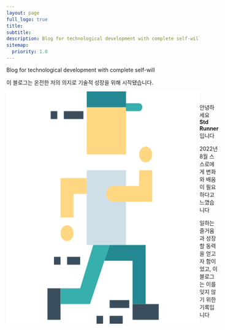 ```yaml
---
layout: page
full_logo: true
title: 
subtitle: 
description: Blog for technological development with complete self-will
sitemap:
  priority: 1.0
---
```

<p class="describe-text">Blog for technological development with complete self-will</p>
<p class="describe-text-not-italic">이 블로그는 온전한 저의 의지로 기술적 성장을 위해 시작됐습니다.</p>
<div style="display: inline-flex;">
    <img class="writer-profile" src="assets/img/runner.png"/>
    <div>
        <p><br />
            안녕하세요 <b>Std Runner</b> 입니다</p>
        <p>2022년 8월 스스로에게 변화와 배움이 필요하다고 느꼈습니다</p>
        <p>일하는 즐거움과 성장할 동력을 얻고자 함이었고, 이 블로그는 이를 잊지 않기 위한 기록입니다</p>
    </div>
</div>
<br>
<br>
<br>
<br>
<br>
<br>
<br>
